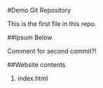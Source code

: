 #Demo Git Repository

This is the first file in this repo.


##Ipsum Below

Comment for second commit?!


##Website contents

1. index.html
